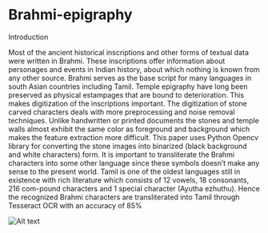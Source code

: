 # Brahmi-epigraphy

Introduction

Most of the ancient historical inscriptions and other forms of textual data were written in Brahmi. These inscriptions offer information about personages and events in Indian history, about which nothing is known from any other source. Brahmi serves as the base script for many languages in south Asian countries including Tamil. Temple epigraphy have long been preserved as physical estampages that are bound to deterioration. This makes digitization of the inscriptions important. The digitization of stone carved characters deals with more preprocessing and noise removal techniques. Unlike handwritten or printed documents the stones and temple walls almost exhibit the same color as foreground and background which makes the feature extraction more difficult. This paper uses Python Opencv library for converting the stone images into binarized (black background and white characters) form. It is important to transliterate the Brahmi characters into some other language since these symbols doesn’t make any sense to the present world. Tamil is one of the oldest languages still in existence with rich literature which consists of 12 vowels, 18 consonants, 216 com-pound characters and 1 special character (Ayutha ezhuthu). Hence the recognized Brahmi characters are transliterated into Tamil through Tesseract OCR with an accuracy of 85%

![Alt text](/media/raji/projects/Raji_Git/Brahmi/brahmi_png.png?raw=true "Title")
